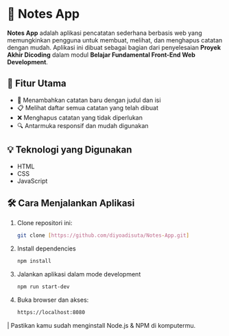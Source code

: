 # 📝 Notes App

**Notes App** adalah aplikasi pencatatan sederhana berbasis web yang memungkinkan pengguna untuk membuat, melihat, dan menghapus catatan dengan mudah. Aplikasi ini dibuat sebagai bagian dari penyelesaian **Proyek Akhir Dicoding** dalam modul **Belajar Fundamental Front-End Web Development**.

## 🚀 Fitur Utama

- 📄 Menambahkan catatan baru dengan judul dan isi
- 📋 Melihat daftar semua catatan yang telah dibuat
- ❌ Menghapus catatan yang tidak diperlukan
- 🔍 Antarmuka responsif dan mudah digunakan

## 💡 Teknologi yang Digunakan

- HTML
- CSS
- JavaScript

## 🛠️ Cara Menjalankan Aplikasi

1. Clone repositori ini:
   ```bash
   git clone [https://github.com/diyoadisuta/Notes-App.git]
2. Install dependencies
   ```bash
   npm install
3. Jalankan aplikasi dalam mode development
   ```bash
   npm run start-dev
4. Buka browser dan akses:
   ```bash
   https://localhost:8080
| Pastikan kamu sudah menginstall Node.js & NPM di komputermu.
